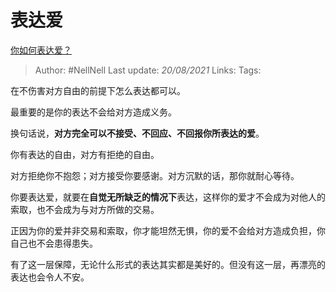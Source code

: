 # 表达爱
[你如何表达爱？](https://www.zhihu.com/question/279024049/answer/2032296855)

> Author: #NellNell 
> Last update: *20/08/2021* 
> Links:
> Tags: 

在不伤害对方自由的前提下怎么表达都可以。

最重要的是你的表达不会给对方造成义务。

换句话说，**对方完全可以不接受、不回应、不回报你所表达的爱**。

你有表达的自由，对方有拒绝的自由。

对方拒绝你不抱怨；对方接受你要感谢。对方沉默的话，那你就耐心等待。

你要表达爱，就要在**自觉无所缺乏的情况下**表达，这样你的爱才不会成为对他人的索取，也不会成为与对方所做的交易。

正因为你的爱并非交易和索取，你才能坦然无惧，你的爱不会给对方造成负担，你自己也不会患得患失。

有了这一层保障，无论什么形式的表达其实都是美好的。但没有这一层，再漂亮的表达也会令人不安。

  
  


